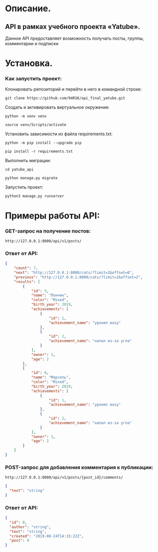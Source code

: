 # Описание.
## API в рамках учебного проекта «Yatube».
Данное API предоставляет возможность получать посты, группы, комментарии и подписки
# Установка.
### Как запустить проект:

Клонировать репозиторий и перейти в него в командной строке:

```
git clone https://github.com/94R1K/api_final_yatube.git
```

Cоздать и активировать виртуальное окружение:

```
python -m venv venv
```

```
source venv/Scripts/activate
```

Установить зависимости из файла requirements.txt:

```
python -m pip install --upgrade pip
```

```
pip install -r requirements.txt
```

Выполнить миграции:

```
cd yatube_api
```

```
python manage.py migrate
```

Запустить проект:

```
python3 manage.py runserver
```

# Примеры работы API:

### GET-запрос на получение постов:

```
http://127.0.0.1:8000/api/v1/posts/
```

### Ответ от API:

```json
{
    "count": 7,
    "next": "http://127.0.0.1:8000/cats/?limit=2&offset=6",
    "previous": "http://127.0.0.1:8000/cats/?limit=2&offset=2",
    "results": [
        {
            "id": 5,
            "name": "Пончик",
            "color": "Mixed",
            "birth_year": 2019,
            "achievements": [
                {
                    "id": 1,
                    "achievement_name": "уронил вазу"
                },
                {
                    "id": 2,
                    "achievement_name": "напал из-за угла"
                }
            ],
            "owner": 1,
            "age": 2
        },
        {
            "id": 6,
            "name": "Марсель",
            "color": "Mixed",
            "birth_year": 2019,
            "achievements": [
                {
                    "id": 1,
                    "achievement_name": "уронил вазу"
                },
                {
                    "id": 2,
                    "achievement_name": "напал из-за угла"
                }
            ],
            "owner": 1,
            "age": 2
        }
    ]
}
```

### POST-запрос для добавления комментария к публикации:

```
http://127.0.0.1:8000/api/v1/posts/{post_id}/comments/
```

```json
{
  "text": "string"
}
```

### Ответ от API:

```json
{
  "id": 0,
  "author": "string",
  "text": "string",
  "created": "2019-08-24T14:15:22Z",
  "post": 0
}
```